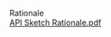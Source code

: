 Rationale  
[API Sketch Rationale.pdf](https://github.com/imran18/Museum-Web-App/files/6177225/API.Sketch.Rationale.pdf)
